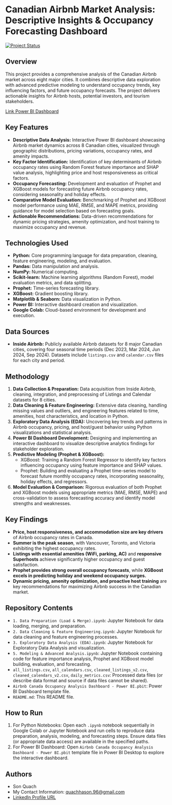 # Canadian Airbnb Market Analysis: Descriptive Insights & Occupancy Forecasting Dashboard

[![Project Status](https://img.shields.io/badge/Status-Complete-brightgreen.svg)](https://github.com/quachhason/Canadian_Airbnb_Market_Analysis)

## Overview

This project provides a comprehensive analysis of the Canadian Airbnb market across eight major cities.  It combines descriptive data exploration with advanced predictive modeling to understand occupancy trends, key influencing factors, and future occupancy forecasts.  The project delivers actionable insights for Airbnb hosts, potential investors, and tourism stakeholders.

[Link Power BI Dashboard](https://report.onhandbi.com/public/report?token=eyJhbGciOiJIUzI1NiJ9.eyJwdWJsaWNfbGlua19pZCI6MjMxLCJoYXNfcGFzc2NvZGUiOmZhbHNlLCJ0aW1lIjoxNzQwMTU0MjkxfQ.Ayffxi2b4n1IO9-6Cmjb-iwJiiHqVg-UxoDwyMp8QuA)

## Key Features

*   **Descriptive Data Analysis:** Interactive Power BI dashboard showcasing Airbnb market dynamics across 8 Canadian cities, visualized through geographic distributions, pricing variations, occupancy rates, and amenity impacts.
*   **Key Factor Identification:**  Identification of key determinants of Airbnb occupancy rates using Random Forest feature importance and SHAP value analysis, highlighting price and host responsiveness as critical factors.
*   **Occupancy Forecasting:**  Development and evaluation of Prophet and XGBoost models for forecasting future Airbnb occupancy rates, considering seasonality and holiday effects.
*   **Comparative Model Evaluation:**  Benchmarking of Prophet and XGBoost model performance using MAE, RMSE, and MAPE metrics, providing guidance for model selection based on forecasting goals.
*   **Actionable Recommendations:**  Data-driven recommendations for dynamic pricing strategies, amenity optimization, and host training to maximize occupancy and revenue.

## Technologies Used

*   **Python:** Core programming language for data preparation, cleaning, feature engineering, modeling, and evaluation.
*   **Pandas:** Data manipulation and analysis.
*   **NumPy:** Numerical computing.
*   **Scikit-learn:** Machine learning algorithms (Random Forest), model evaluation metrics, and data splitting.
*   **Prophet:** Time-series forecasting library.
*   **XGBoost:** Gradient boosting library.
*   **Matplotlib & Seaborn:** Data visualization in Python.
*   **Power BI:** Interactive dashboard creation and visualization.
*   **Google Colab:** Cloud-based environment for development and execution.

## Data Sources

*   **Inside Airbnb:** Publicly available Airbnb datasets for 8 major Canadian cities, covering four seasonal time periods (Dec 2023, Mar 2024, Jun 2024, Sep 2024). Datasets include `listings.csv` and `calendar.csv` files for each city and period.

## Methodology

1.  **Data Collection & Preparation:** Data acquisition from Inside Airbnb, cleaning, integration, and preprocessing of Listings and Calendar datasets for 8 cities.
2.  **Data Cleaning & Feature Engineering:** Extensive data cleaning, handling missing values and outliers, and engineering features related to time, amenities, host characteristics, and location in Python.
3.  **Exploratory Data Analysis (EDA):**  Uncovering key trends and patterns in Airbnb occupancy, pricing, and host/guest behavior using Python visualizations and statistical analysis.
4.  **Power BI Dashboard Development:** Designing and implementing an interactive dashboard to visualize descriptive analytics findings for stakeholder exploration.
5.  **Predictive Modeling (Prophet & XGBoost):**
    *   XGBoost: Training a Random Forest Regressor to identify key factors influencing occupancy using feature importance and SHAP values.
    *   Prophet: Building and evaluating a Prophet time-series model to forecast future monthly occupancy rates, incorporating seasonality, holiday effects, and regressors.
6.  **Model Evaluation & Comparison:**  Rigorous evaluation of both Prophet and XGBoost models using appropriate metrics (MAE, RMSE, MAPE) and cross-validation to assess forecasting accuracy and identify model strengths and weaknesses.

## Key Findings

*   **Price, host responsiveness, and accommodation size are key drivers** of Airbnb occupancy rates in Canada.
*   **Summer is the peak season**, with Vancouver, Toronto, and Victoria exhibiting the highest occupancy rates.
*   **Listings with essential amenities (WiFi, parking, AC)** and **responsive Superhosts** achieve significantly higher occupancy and guest satisfaction.
*   **Prophet provides strong overall occupancy forecasts**, while **XGBoost excels in predicting holiday and weekend occupancy surges.**
*   **Dynamic pricing, amenity optimization, and proactive host training** are key recommendations for maximizing Airbnb success in the Canadian market.

## Repository Contents

*   `1. Data Preparation (Load & Merge).ipynb`: Jupyter Notebook for data loading, merging, and preparation.
*   `2. Data Cleaning & Feature Engineering.ipynb`: Jupyter Notebook for data cleaning and feature engineering processes.
*   `3. Exploratory Data Analysis (EDA).ipynb`: Jupyter Notebook for Exploratory Data Analysis and visualization.
*   `5. Modeling & Advanced Analysis.ipynb`: Jupyter Notebook containing code for feature importance analysis, Prophet and XGBoost model building, evaluation, and forecasting.
*   `all_listings.csv`, `all_calendars.csv`, `cleaned_listings_v2.csv`, `cleaned_calendars_v2.csv`, `daily_metrics.csv`: Processed data files (or describe data format and source if data files cannot be shared).
*   `Airbnb Canada Occupancy Analysis Dashboard - Power BI.pbit`: Power BI Dashboard template file.
*   `README.md`: This README file.

## How to Run

1.  For Python Notebooks: Open each `.ipynb` notebook sequentially in Google Colab or Jupyter Notebook and run cells to reproduce data preparation, analysis, modeling, and forecasting steps. Ensure data files (or appropriate data access) are available in the specified paths.
2.  For Power BI Dashboard: Open `Airbnb Canada Occupancy Analysis Dashboard - Power BI.pbit` template file in Power BI Desktop to explore the interactive dashboard.

## Authors

*   Son Quach
*   My Contact Information: quachhason.96@gmail.com
*   [LinkedIn Profile URL](https://www.linkedin.com/in/quachhason/)
